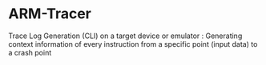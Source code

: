 # ARM-Tracer
Trace Log Generation (CLI) on a target device or emulator : Generating context information of every instruction from a specific point (input data) to a crash point
